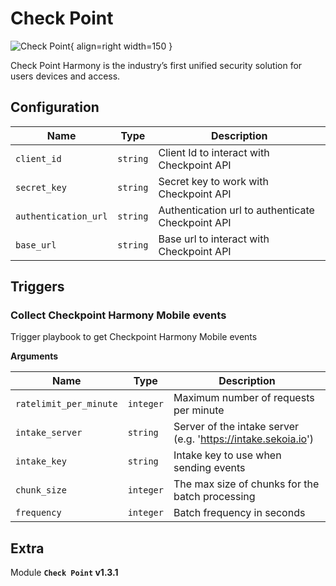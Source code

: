# Check Point

![Check Point](/assets/playbooks/library/check-point.png){ align=right width=150 }

Check Point Harmony is the industry’s first unified security solution for users devices and access.

## Configuration

| Name      |  Type   |  Description  |
| --------- | ------- | --------------------------- |
| `client_id` | `string` | Client Id to interact with Checkpoint API |
| `secret_key` | `string` | Secret key to work with Checkpoint API |
| `authentication_url` | `string` | Authentication url to authenticate Checkpoint API |
| `base_url` | `string` | Base url to interact with Checkpoint API |

## Triggers

### Collect Checkpoint Harmony Mobile events

Trigger playbook to get Checkpoint Harmony Mobile events

**Arguments**

| Name      |  Type   |  Description  |
| --------- | ------- | --------------------------- |
| `ratelimit_per_minute` | `integer` | Maximum number of requests per minute |
| `intake_server` | `string` | Server of the intake server (e.g. 'https://intake.sekoia.io') |
| `intake_key` | `string` | Intake key to use when sending events |
| `chunk_size` | `integer` | The max size of chunks for the batch processing |
| `frequency` | `integer` | Batch frequency in seconds |


## Extra

Module **`Check Point` v1.3.1**